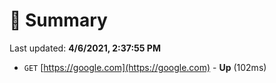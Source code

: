 # 📖 Summary
Last updated: **4/6/2021, 2:37:55 PM**

- `GET` [https://google.com](https://google.com) - **Up** (102ms)
